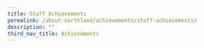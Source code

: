 ```yaml
---
title: Staff Achievements
permalink: /about-northland/achievements/staff-achievements/
description: ""
third_nav_title: Achievements
---
```


